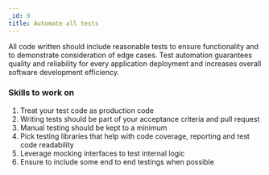```yaml
---
_id: 9
title: Automate all tests
---
```


All code written should include reasonable tests to ensure functionality and to demonstrate consideration of edge cases. Test automation guarantees quality and reliability for every application deployment and increases overall software development efficiency.

<h3>Skills to work on </h3>

1. Treat your test code as production code
1. Writing tests should be part of your acceptance criteria and pull request
1. Manual testing should be kept to a minimum
1. Pick testing libraries that help with code coverage, reporting and test code readability 
1. Leverage mocking interfaces to test internal logic
1. Ensure to include some end to end testings when possible


